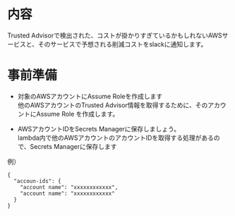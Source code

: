 # 内容
Trusted Advisorで検出された、コストが掛かりすぎているかもしれないAWSサービスと、そのサービスで予想される削減コストをslackに通知します。

# 事前準備
- 対象のAWSアカウントにAssume Roleを作成します<br>
他のAWSアカウントのTrusted Advisor情報を取得するために、そのアカウントにAssume Role を作成します。

- AWSアカウントIDをSecrets Managerに保存しましょう。<br>
lambda内で他のAWSアカウントのアカウントIDを取得する処理があるので、Secrets Managerに保存します

例）
```
{
  "accoun-ids": {
    "account name": "xxxxxxxxxxxx",
    "account name": "xxxxxxxxxxxx"
  }
}
```
